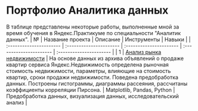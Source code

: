 # Портфолио Аналитика данных
В таблице представлены некоторые работы, выполненные мной за время обучения в Яндекс.Практикуме по специальности "Аналитик данных".
| № | Название проекта | Описание | Инструменты | Навыки |
| :---------------------- | :---------------------- | :---------------------- | :---------------------- | :---------------------- |
| 1 | [Анализ рынка недвижимости](Real_estate_market_analysis) | На основе данных из архива объявлений о продаже квартир сервиса Яндекс.Недвижимость определена рыночная стоимость недвижимости, параметры, влияющие на стоимость квартир, сроки продажи недвижимости. Поведена предобработка данных. Построены гистограммы, диаграммы рассеяния, рассчитаны коэффициенты корреляции Пирсона. | Matplotlib, Pandas, Python | Предобработка данных, визуализация данных, исследовательский анализ |
